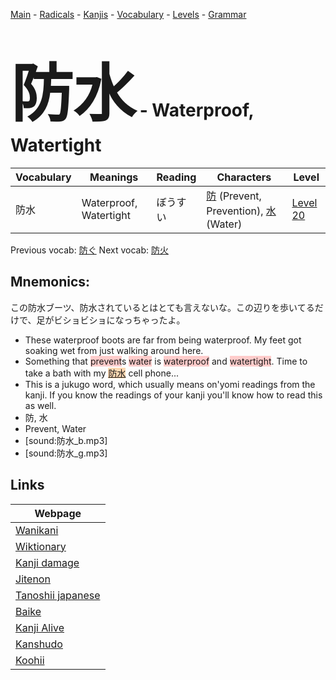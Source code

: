 <style> bigfont {font-size: 100px}</style>
[Main](../README.md) -
[Radicals](../radicals.md) -
[Kanjis](../kanjis.md) -
[Vocabulary](../vocabulary.md) -
[Levels](../levels.md) -
[Grammar](../grammar.md)
# <bigfont> 防水</bigfont> - Waterproof, Watertight 

| Vocabulary | Meanings | Reading | Characters | Level |
| --- | --- | --- | --- | --- |
| 防水 | Waterproof, Watertight | ぼうすい |  [防](../kanjis/防.md) (Prevent, Prevention), [水](../kanjis/水.md) (Water) | [Level 20](../levels/wk_level20.md) |

Previous vocab: [防ぐ](防ぐ.md) Next vocab: [防火](防火.md) 

## Mnemonics:
この防水ブーツ、防水されているとはとても言えないな。この辺りを歩いてるだけで、足がビショビショになっちゃったよ。
* These waterproof boots are far from being waterproof. My feet got soaking wet from just walking around here.
* Something that <span style="background-color:#ffcccb"> prevent</span>s <span style="background-color:#ffcccb"> water</span> is <span style="background-color:#ffcccb"> waterproof</span> and <span style="background-color:#ffcccb"> watertight</span>. Time to take a bath with my <span style="background-color:#fed8b1"> [防水](https://jisho.org/search/防水)</span> cell phone...
* This is a jukugo word, which usually means on'yomi readings from the kanji. If you know the readings of your kanji you'll know how to read this as well.
* 防, 水
* Prevent, Water
* [sound:防水_b.mp3]
* [sound:防水_g.mp3]


## Links 

| Webpage |
| --- |
| [Wanikani          ](https://www.wanikani.com/kanji/防水) |
| [Wiktionary        ](https://en.wiktionary.org/wiki/防水) |
| [Kanji damage      ](http://www.kanjidamage.com/kanji/search?utf8=✓&q=防水) |
| [Jitenon           ](https://jitenon.com/kanji/防水) |
| [Tanoshii japanese ](https://www.tanoshiijapanese.com/dictionary/kanji.cfm?k=防水) |
| [Baike             ](https://baike.baidu.com/item/防水) |
| [Kanji Alive       ](https://app.kanjialive.com/防水) |
| [Kanshudo          ](https://www.kanshudo.com/searchmn?q=防水) |
| [Koohii            ](https://kanji.koohii.com/study/kanji/防水) |
